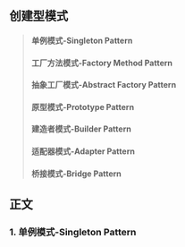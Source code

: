 ## 创建型模式 ##
> #### 单例模式-Singleton Pattern ####            
> #### 工厂方法模式-Factory Method Pattern ####
> #### 抽象工厂模式-Abstract Factory Pattern ####
> #### 原型模式-Prototype Pattern ####
> #### 建造者模式-Builder Pattern ####
> #### 适配器模式-Adapter Pattern ####
> #### 桥接模式-Bridge Pattern ####

## 正文 ##
### 1. 单例模式-Singleton Pattern ###